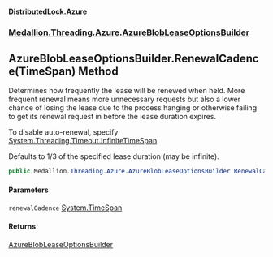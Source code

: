 #### [DistributedLock.Azure](README.md 'README')
### [Medallion.Threading.Azure](Medallion.Threading.Azure.md 'Medallion.Threading.Azure').[AzureBlobLeaseOptionsBuilder](AzureBlobLeaseOptionsBuilder.md 'Medallion.Threading.Azure.AzureBlobLeaseOptionsBuilder')

## AzureBlobLeaseOptionsBuilder.RenewalCadence(TimeSpan) Method

Determines how frequently the lease will be renewed when held. More frequent renewal means more unnecessary requests
but also a lower chance of losing the lease due to the process hanging or otherwise failing to get its renewal request in
before the lease duration expires.

To disable auto-renewal, specify [System.Threading.Timeout.InfiniteTimeSpan](https://docs.microsoft.com/en-us/dotnet/api/System.Threading.Timeout.InfiniteTimeSpan 'System.Threading.Timeout.InfiniteTimeSpan')

Defaults to 1/3 of the specified lease duration (may be infinite).

```csharp
public Medallion.Threading.Azure.AzureBlobLeaseOptionsBuilder RenewalCadence(System.TimeSpan renewalCadence);
```
#### Parameters

<a name='Medallion.Threading.Azure.AzureBlobLeaseOptionsBuilder.RenewalCadence(System.TimeSpan).renewalCadence'></a>

`renewalCadence` [System.TimeSpan](https://docs.microsoft.com/en-us/dotnet/api/System.TimeSpan 'System.TimeSpan')

#### Returns
[AzureBlobLeaseOptionsBuilder](AzureBlobLeaseOptionsBuilder.md 'Medallion.Threading.Azure.AzureBlobLeaseOptionsBuilder')